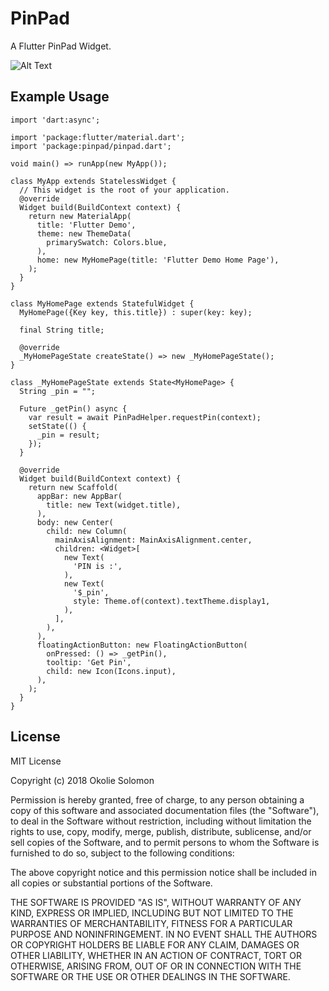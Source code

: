 # PinPad

A Flutter PinPad Widget.

![Alt Text](https://media.giphy.com/media/MX3fippBY1kDcyPIsa/giphy.gif)

## Example Usage

````
import 'dart:async';

import 'package:flutter/material.dart';
import 'package:pinpad/pinpad.dart';

void main() => runApp(new MyApp());

class MyApp extends StatelessWidget {
  // This widget is the root of your application.
  @override
  Widget build(BuildContext context) {
    return new MaterialApp(
      title: 'Flutter Demo',
      theme: new ThemeData(
        primarySwatch: Colors.blue,
      ),
      home: new MyHomePage(title: 'Flutter Demo Home Page'),
    );
  }
}

class MyHomePage extends StatefulWidget {
  MyHomePage({Key key, this.title}) : super(key: key);

  final String title;

  @override
  _MyHomePageState createState() => new _MyHomePageState();
}

class _MyHomePageState extends State<MyHomePage> {
  String _pin = "";

  Future _getPin() async {
    var result = await PinPadHelper.requestPin(context);
    setState(() {
      _pin = result;
    });
  }

  @override
  Widget build(BuildContext context) {
    return new Scaffold(
      appBar: new AppBar(
        title: new Text(widget.title),
      ),
      body: new Center(
        child: new Column(
          mainAxisAlignment: MainAxisAlignment.center,
          children: <Widget>[
            new Text(
              'PIN is :',
            ),
            new Text(
              '$_pin',
              style: Theme.of(context).textTheme.display1,
            ),
          ],
        ),
      ),
      floatingActionButton: new FloatingActionButton(
        onPressed: () => _getPin(),
        tooltip: 'Get Pin',
        child: new Icon(Icons.input),
      ),
    );
  }
}

````

 
## License

MIT License

Copyright (c) 2018 Okolie Solomon

Permission is hereby granted, free of charge, to any person obtaining a copy
of this software and associated documentation files (the "Software"), to deal
in the Software without restriction, including without limitation the rights
to use, copy, modify, merge, publish, distribute, sublicense, and/or sell
copies of the Software, and to permit persons to whom the Software is
furnished to do so, subject to the following conditions:

The above copyright notice and this permission notice shall be included in all
copies or substantial portions of the Software.

THE SOFTWARE IS PROVIDED "AS IS", WITHOUT WARRANTY OF ANY KIND, EXPRESS OR
IMPLIED, INCLUDING BUT NOT LIMITED TO THE WARRANTIES OF MERCHANTABILITY,
FITNESS FOR A PARTICULAR PURPOSE AND NONINFRINGEMENT. IN NO EVENT SHALL THE
AUTHORS OR COPYRIGHT HOLDERS BE LIABLE FOR ANY CLAIM, DAMAGES OR OTHER
LIABILITY, WHETHER IN AN ACTION OF CONTRACT, TORT OR OTHERWISE, ARISING FROM,
OUT OF OR IN CONNECTION WITH THE SOFTWARE OR THE USE OR OTHER DEALINGS IN THE
SOFTWARE.
